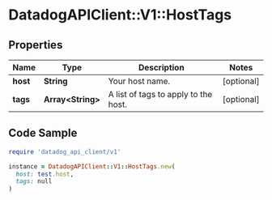 # DatadogAPIClient::V1::HostTags

## Properties

| Name | Type | Description | Notes |
| ---- | ---- | ----------- | ----- |
| **host** | **String** | Your host name. | [optional] |
| **tags** | **Array&lt;String&gt;** | A list of tags to apply to the host. | [optional] |

## Code Sample

```ruby
require 'datadog_api_client/v1'

instance = DatadogAPIClient::V1::HostTags.new(
  host: test.host,
  tags: null
)
```

